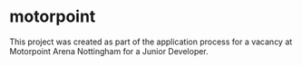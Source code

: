 # motorpoint
This project was created as part of the application process for a vacancy at Motorpoint Arena Nottingham for a Junior Developer.

